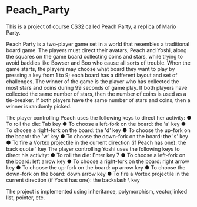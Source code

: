 # Peach_Party
This is a project of course CS32 called Peach Party, a replica of Mario Party.

Peach Party is a two-player game set in a world that resembles a traditional board game.
The players must direct their avatars, Peach and Yoshi, along the squares on the game
board collecting coins and stars, while trying to avoid baddies like Bowser and Boo who
cause all sorts of trouble. When the game starts, the players may choose what board they
want to play by pressing a key from 1 to 9; each board has a different layout and set of
challenges. The winner of the game is the player who has collected the most stars and
coins during 99 seconds of game play. If both players have collected the same number of
stars, then the number of coins is used as a tie-breaker. If both players have the same
number of stars and coins, then a winner is randomly picked.

The player controlling Peach uses the following keys to direct her activity:
● To roll the die: Tab key
● To choose a left-fork on the board: the 'a' key
● To choose a right-fork on the board: the 'd' key
● To choose the up-fork on the board: the 'w' key
● To choose the down-fork on the board: the 's' key
● To fire a Vortex projectile in the current direction (if Peach has one): the back
quote ` key
The player controlling Yoshi uses the following keys to direct his activity:
● To roll the die: Enter key
7
● To choose a left-fork on the board: left arrow key
● To choose a right-fork on the board: right arrow key
● To choose the up-fork on the board: up arrow key
● To choose the down-fork on the board: down arrow key
● To fire a Vortex projectile in the current direction (if Yoshi has one): the
backslash \ key 

The project is implemented using inheritance, polymorphism, vector,linked list, pointer, etc.
